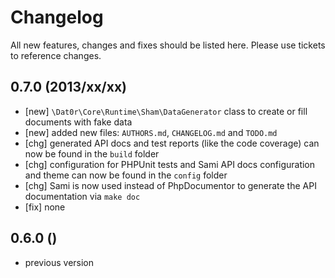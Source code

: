 # Changelog

All new features, changes and fixes should be listed here. Please use tickets to reference changes.

## 0.7.0 (2013/xx/xx)

* [new] `\Dat0r\Core\Runtime\Sham\DataGenerator` class to create or fill documents with fake data
* [new] added new files: `AUTHORS.md`, `CHANGELOG.md` and `TODO.md`
* [chg] generated API docs and test reports (like the code coverage) can now be found in the `build` folder
* [chg] configuration for PHPUnit tests and Sami API docs configuration and theme can now be found in the `config` folder
* [chg] Sami is now used instead of PhpDocumentor to generate the API documentation via `make doc`
* [fix] none

## 0.6.0 ()

* previous version

